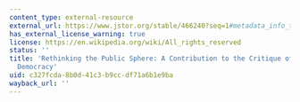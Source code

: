 ```yaml
---
content_type: external-resource
external_url: https://www.jstor.org/stable/466240?seq=1#metadata_info_tab_contents
has_external_license_warning: true
license: https://en.wikipedia.org/wiki/All_rights_reserved
status: ''
title: 'Rethinking the Public Sphere: A Contribution to the Critique of Actually Existing
  Democracy'
uid: c327fcda-8b0d-41c3-b9cc-df71a6b1e9ba
wayback_url: ''
---
```

